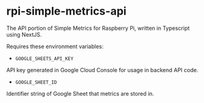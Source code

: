 # rpi-simple-metrics-api

The API portion of Simple Metrics for Raspberry Pi, written in Typescript using NextJS.

Requires these environment variables:

- `GOOGLE_SHEETS_API_KEY`

API key generated in Google Cloud Console for usage in backend API code.

- `GOOGLE_SHEET_ID`

Identifier string of Google Sheet that metrics are stored in.
